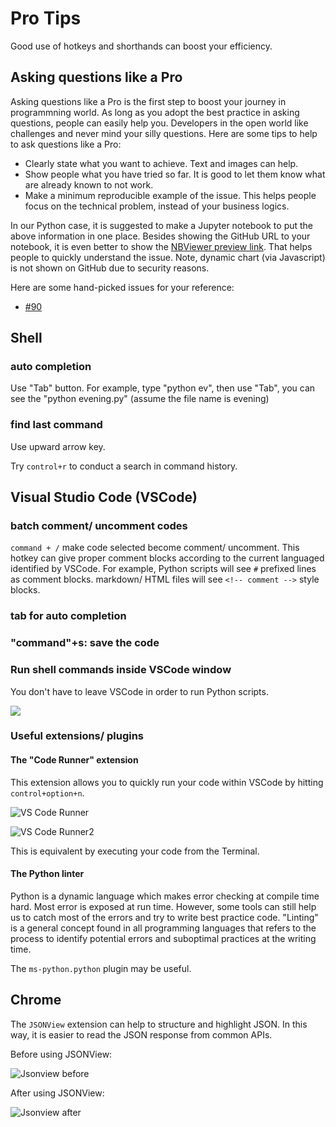# Pro Tips

Good use of hotkeys and shorthands can boost your efficiency.

## Asking questions like a Pro

Asking questions like a Pro is the first step to boost your journey in programmning world. As long as you adopt the best practice in asking questions, people can easily help you. Developers in the open world like challenges and never mind your silly questions. Here are some tips to help to ask questions like a Pro:

- Clearly state what you want to achieve. Text and images can help.
- Show people what you have tried so far. It is good to let them know what are already known to not work.
- Make a minimum reproducible example of the issue. This helps people focus on the technical problem, instead of your business logics.

In our Python case, it is suggested to make a Jupyter notebook to put the above information in one place. Besides showing the GitHub URL to your notebook, it is even better to show the [NBViewer preview link](notes-week-00.md#nbviewer). That helps people to quickly understand the issue. Note, dynamic chart (via Javascript) is not shown on GitHub due to security reasons.

Here are some hand-picked issues for your reference:

- [#90](https://github.com/hupili/python-for-data-and-media-communication-gitbook/issues/90)

## Shell

### auto completion

Use "Tab" button. For example,  type "python ev", then use "Tab", you can see the "python evening.py" \(assume the file name is evening\)

### find last command

Use upward arrow key.

Try `control+r` to conduct a search in command history.

## Visual Studio Code (VSCode)

### batch comment/ uncomment codes

`command + /` make code selected become comment/ uncomment. This hotkey can give proper comment blocks according to the current languaged identified by VSCode. For example, Python scripts will see `#` prefixed lines as comment blocks. markdown/ HTML files will see `<!-- comment -->` style blocks.

### tab for auto completion

### "command"+s: save the code

### Run shell commands inside VSCode window

You don't have to leave VSCode in order to run Python scripts.

![](assets/vscode-terminal-shell.png)

### Useful extensions/ plugins

#### The "Code Runner" extension

This extension allows you to quickly run your code within VSCode by hitting `control+option+n`.

![VS Code Runner](assets/vs-code-runner.png)

![VS Code Runner2](assets/vs-code-runner2.png)

This is equivalent by executing your code from the Terminal.

#### The Python linter

Python is a dynamic language which makes error checking at compile time hard. Most error is exposed at run time. However, some tools can still help us to catch most of the errors and try to write best practice code. "Linting" is a general concept found in all programming languages that refers to the process to identify potential errors and suboptimal practices at the writing time.

The `ms-python.python` plugin may be useful.

## Chrome

The `JSONView` extension can help to structure and highlight JSON. In this way, it is easier to read the JSON response from common APIs.

Before using JSONView:

![Jsonview before](assets/jsonview-before.png)

After using JSONView:

![Jsonview after](assets/jsonview-after.png)

